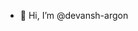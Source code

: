 - 👋 Hi, I’m @devansh-argon

<!---
devansh-argon/devansh-argon is a ✨ special ✨ repository because its `README.md` (this file) appears on your GitHub profile.
You can click the Preview link to take a look at your changes.
--->

